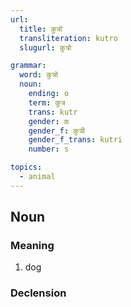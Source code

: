 ```yaml
---
url:
  title: कुत्रो
  transliteration: kutro
  slugurl: कुत्रो

grammar:
  word: कुत्रो
  noun:
    ending: o
    term: कुत्र
    trans: kutr
    gender: m
    gender_f: कुत्री
    gender_f_trans: kutri
    number: s

topics: 
  - animal
---
```

## Noun
### Meaning
1. dog

### Declension
<noun-decl :grammar="grammar"></noun-decl>